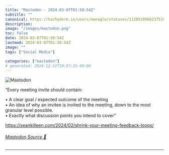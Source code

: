 ```yaml
---
title: "Mastodon - 2024-03-07T01:50:54Z"
subtitle: ""
canonical: https://hachyderm.io/users/mweagle/statuses/112051896623751988
description:
image: "/images/mastodon.png"
toc: false
date: 2024-03-07T01:50:54Z
lastmod: 2024-03-07T01:50:54Z
image: ""
tags: ["Social Media"]

categories: ["mastodon"]
# generated: 2024-12-22T19:57:25-08:00
---
```

![Mastodon](/images/mastodon.png)

<p>“Every meeting invite should contain:</p><p>	•	A clear goal / expected outcome of the meeting<br />	•	An idea of why an invitee is invited to the meeting, down to the most granular level possible.<br />	•	Exactly what discussion points you intend to cover”</p><p><a href="https://seankilleen.com/2024/02/shrink-your-meeting-feedback-loops/" target="_blank" rel="nofollow noopener noreferrer" translate="no"><span class="invisible">https://</span><span class="ellipsis">seankilleen.com/2024/02/shrink</span><span class="invisible">-your-meeting-feedback-loops/</span></a></p>


###### [Mastodon Source 🐘](https://hachyderm.io/@mweagle/112051896623751988)

___

